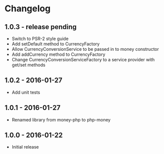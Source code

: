 # Changelog

## 1.0.3 - release pending

* Switch to PSR-2 style guide
* Add setDefault method to CurrencyFactory
* Allow CurrencyConversionService to be passed in to money constructor
* Add addCurrency method to CurrencyFactory
* Change CurrencyConversionServiceFactory to a service provider with get/set methods

## 1.0.2 - 2016-01-27

* Add unit tests

## 1.0.1 - 2016-01-27

* Renamed library from money-php to php-money

## 1.0.0 - 2016-01-22

* Initial release
